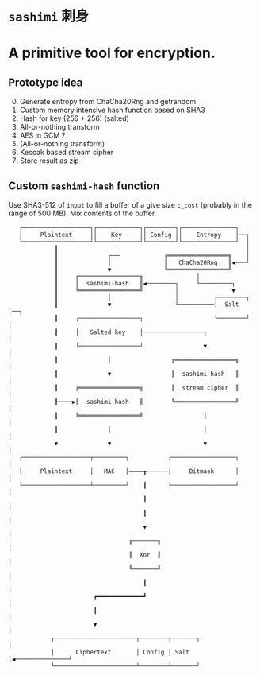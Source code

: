 # `sashimi` 刺身

# A primitive tool for encryption.

## Prototype idea
0. Generate entropy from ChaCha20Rng and getrandom
1. Custom memory intensive hash function based on SHA3
2. Hash for key (256 + 256) (salted)
3. All-or-nothing transform
4. AES in GCM ?
5. (All-or-nothing transform)
6. Keccak based stream cipher
7. Store result as zip

## Custom `sashimi-hash` function
Use SHA3-512 of `input` to fill a buffer of a give size `c_cost` (probably in
the range of 500 MB). Mix contents of the buffer. 

```
   ┌───────────────────┐┌────────────┐┌────────┐┌───────────────┐      
   │     Plaintext     ││    Key     ││ Config ││    Entropy    │──┐   
   └───────────────────┘└────────────┘└────────┘└───────────────┘  │   
             ┃                 │                                   │   
             ┃              ┌──┘            ╔═════════════════╗    │   
             ┃              │               ║   ChaCha20Rng   ║◀───┘   
             ┃              ▼               ╚═════════════════╝        
             ┃     ╔═════════════════╗               │                 
             ┃     ║  sashimi-hash   ║◀────────┐     └─────────┐       
             ┃     ╚═════════════════╝         │               ▼       
             ┃              │                  │          ┌────────┐   
             ┃              ▼                  └──────────│  Salt  │──┐
             ┃     ┌─────────────────┐                    └────────┘  │
             ┃     │   Salted key    │─────────────────┐              │
             ┃     └─────────────────┘                 ▼              │
             ┃              │                 ╔═════════════════╗     │
             ┃              ▼                 ║  sashimi-hash   ║     │
             ┃     ╔═════════════════╗        ║  stream cipher  ║     │
             ┣────▶║  sashimi-hash   ║        ╚═════════════════╝     │
             ┃     ╚═════════════════╝                 │              │
             ┃              │                          │              │
             ▼              ▼                          ▼              │
   ┌───────────────────┬─────────┐           ┌──────────────────┐     │
   │     Plaintext     │   MAC   │━━━━┳──────│     Bitmask      │     │
   └───────────────────┴─────────┘    ┃      └──────────────────┘     │
                                      ┃                               │
                                      ┃                               │
                                      ▼                               │
                                  ╔═══════╗                           │
                                  ║  Xor  ║                           │
                                  ╚═══════╝                           │
                                      ┃                               │
                        ┏━━━━━━━━━━━━━┛                               │
                        ┃                                             │
                        ▼                                             │
            ┌───────────────────────┬────────┬───────┐                │
            │      Ciphertext       │ Config │ Salt  │◀───────────────┘
            └───────────────────────┴────────┴───────┘                 
```